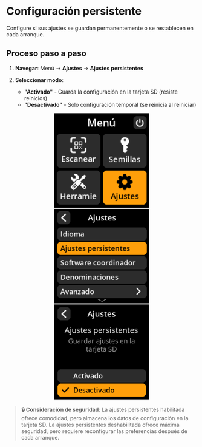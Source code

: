 # Configuración persistente

Configure si sus ajustes se guardan permanentemente o se restablecen en cada arranque.

## Proceso paso a paso

1. **Navegar**: Menú → **Ajustes** → **Ajustes persistentes**

2. **Seleccionar modo**:
     - **"Activado"** - Guarda la configuración en la tarjeta SD (resiste reinicios)
     - **"Desactivado"** - Solo configuración temporal (se reinicia al reiniciar)

<div align="center">
     <img src="images/HomeScreenSettingsSelectView.png" alt="Menú de selección de configuración" width="250"/>
</div>

<div align="center">
     <img src="images/SettingsMainMenuPersistentSelectView.png" alt="Menú de selección persistente" width="250"/>
</div>

<div align="center">
     <img src="images/SettingsEntryUpdateSelectionView_persistent_settings.png" alt="Ajustes persistentes" width="250"/>
</div>

> **🔒 Consideración de seguridad**: La ajustes persistentes habilitada ofrece comodidad, pero almacena los datos de configuración en la tarjeta SD. La ajustes persistentes deshabilitada ofrece máxima seguridad, pero requiere reconfigurar las preferencias después de cada arranque.
